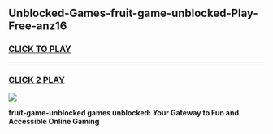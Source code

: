 
## Unblocked-Games-fruit-game-unblocked-Play-Free-anz16
<h3>
<a href="https://premium76.site?title=fruit-game-unblocked&ref=18A1">CLICK TO PLAY</a></h3>
<hr>

<h3>
<a href="https://premium76.site?title=fruit-game-unblocked&ref=18A1">CLICK 2 PLAY</a>
  
</h3>

<a href="https://premium76.site?title=fruit-game-unblocked&ref=18A1"><img src="https://clearcache.store/games.png"></a>


**fruit-game-unblocked games unblocked: Your Gateway to Fun and Accessible Online Gaming**
